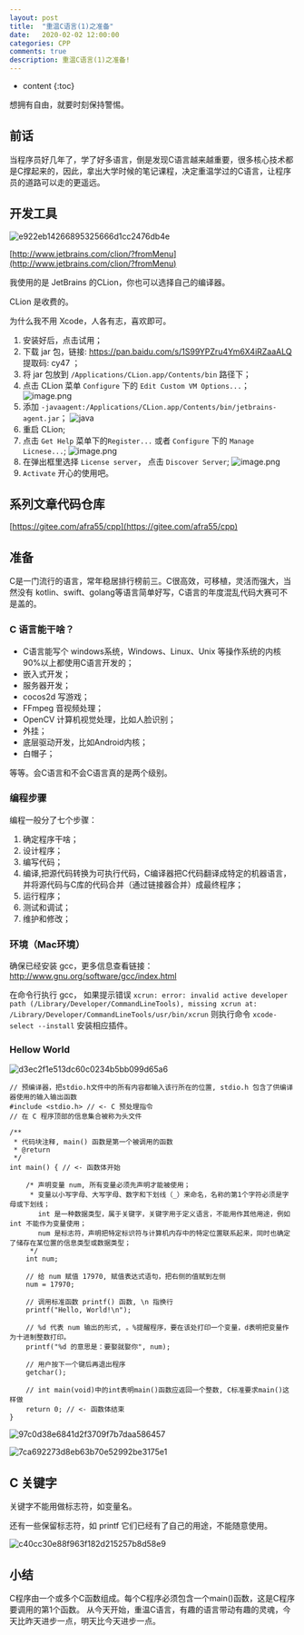 ```yaml
---
layout: post
title:  "重温C语言(1)之准备"
date:   2020-02-02 12:00:00
categories: CPP
comments: true
description: 重温C语言(1)之准备!
---
```



* content
{:toc}

想拥有自由，就要时刻保持警惕。

## 前话
当程序员好几年了，学了好多语言，倒是发现C语言越来越重要，很多核心技术都是C撑起来的，因此，拿出大学时候的笔记课程，决定重温学过的C语言，让程序员的道路可以走的更遥远。

## 开发工具
![e922eb14266895325666d1cc2476db4e](重温C语言(1)之准备.resources/0ED82ADB-09B9-4ACE-BC64-4F41925CB600.png)

[http://www.jetbrains.com/clion/?fromMenu](http://www.jetbrains.com/clion/?fromMenu)

我使用的是 JetBrains 的CLion，你也可以选择自己的编译器。

CLion 是收费的。

为什么我不用 Xcode，人各有志，喜欢即可。

1. 安装好后，点击试用；
2. 下载 jar 包，链接: https://pan.baidu.com/s/1S99YPZru4Ym6X4iRZaaALQ 提取码: cy47 ；
3. 将 jar 包放到 `/Applications/CLion.app/Contents/bin` 路径下；
4. 点击 CLion 菜单 `Configure` 下的 `Edit Custom VM Options...`；
![image.png](https://upload-images.jianshu.io/upload_images/10733883-69725b2bbf5a2604.png?imageMogr2/auto-orient/strip%7CimageView2/2/w/1240)
5. 添加 `-javaagent:/Applications/CLion.app/Contents/bin/jetbrains-agent.jar`；
![java](https://upload-images.jianshu.io/upload_images/10733883-a7cc05a385c76842.png?imageMogr2/auto-orient/strip%7CimageView2/2/w/1240)
6. 重启 CLion;
7. 点击 `Get Help` 菜单下的`Register...` 或者 `Configure` 下的 `Manage Licnese...`;
![image.png](https://upload-images.jianshu.io/upload_images/10733883-ef04a465cdc55fed.png?imageMogr2/auto-orient/strip%7CimageView2/2/w/1240)
8. 在弹出框里选择 `License server`， 点击 `Discover Server`;
![image.png](https://upload-images.jianshu.io/upload_images/10733883-2c33da21d6ef0d3d.png?imageMogr2/auto-orient/strip%7CimageView2/2/w/1240)
9. `Activate` 开心的使用吧。

## 系列文章代码仓库
[https://gitee.com/afra55/cpp](https://gitee.com/afra55/cpp)

## 准备
C是一门流行的语言，常年稳居排行榜前三。C很高效，可移植，灵活而强大，当然没有 kotlin、swift、golang等语言简单好写，C语言的年度混乱代码大赛可不是盖的。

### C 语言能干啥？

* C语言能写个 windows系统，Windows、Linux、Unix 等操作系统的内核90%以上都使用C语言开发的；
* 嵌入式开发；
* 服务器开发；
* cocos2d 写游戏；
* FFmpeg 音视频处理；
* OpenCV 计算机视觉处理，比如人脸识别；
* 外挂；
* 底层驱动开发，比如Android内核；
* 白帽子；

等等。会C语言和不会C语言真的是两个级别。

### 编程步骤
编程一般分了七个步骤：

1. 确定程序干啥；
2. 设计程序；
3. 编写代码；
4. 编译,把源代码转换为可执行代码，C编译器把C代码翻译成特定的机器语言，并将源代码与C库的代码合并（通过链接器合并）成最终程序；
5. 运行程序；
6. 测试和调试；
7. 维护和修改；

### 环境（Mac环境）

确保已经安装 gcc，更多信息查看链接： http://www.gnu.org/software/gcc/index.html

在命令行执行 gcc， 如果提示错误
`xcrun: error: invalid active developer path (/Library/Developer/CommandLineTools), missing xcrun at: /Library/Developer/CommandLineTools/usr/bin/xcrun`
则执行命令 `xcode-select --install` 安装相应插件。


### Hellow World

![d3ec2f1e513dc60c0234b5bb099d65a6](重温C语言(1)之准备.resources/F8CDC03C-2B83-4FCD-8DAA-86688183F3F1.png)

```
// 预编译器，把stdio.h文件中的所有内容都输入该行所在的位置, stdio.h 包含了供编译器使用的输入输出函数
#include <stdio.h> // <- C 预处理指令
// 在 C 程序顶部的信息集合被称为头文件

/**
 * 代码块注释, main() 函数是第一个被调用的函数
 * @return
 */
int main() { // <- 函数体开始

    /* 声明变量 num, 所有变量必须先声明才能被使用；
     * 变量以小写字母、大写字母、数字和下划线（_）来命名，名称的第1个字符必须是字母或下划线；
       int 是一种数据类型，属于关键字，关键字用于定义语言，不能用作其他用途，例如 int 不能作为变量使用；
       num 是标志符，声明把特定标识符与计算机内存中的特定位置联系起来，同时也确定了储存在某位置的信息类型或数据类型；
     */
    int num;

    // 给 num 赋值 17970, 赋值表达式语句，把右侧的值赋到左侧
    num = 17970;

    // 调用标准函数 printf() 函数, \n 指换行
    printf("Hello, World!\n");

    // %d 代表 num 输出的形式, 。%提醒程序，要在该处打印一个变量，d表明把变量作为十进制整数打印。
    printf("%d 的意思是：要娶就娶你", num);

    // 用户按下一个键后再退出程序
    getchar();

    // int main(void)中的int表明main()函数应返回一个整数, C标准要求main()这样做
    return 0; // <- 函数体结束
}
```

![97c0d38e6841d2f3709f7b7daa586457](重温C语言(1)之准备.resources/161E59FB-B621-4771-B8D3-4693F25AC05B.png)


![7ca692273d8eb63b70e52992be3175e1](重温C语言(1)之准备.resources/EC1AC43C-81EF-4323-A692-8B1F2E32B5C2.png)


## C 关键字

关键字不能用做标志符，如变量名。

还有一些保留标志符，如 printf 它们已经有了自己的用途，不能随意使用。

![c40cc30e88f963f182d215257b8d58e9](重温C语言(1)之准备.resources/BCE0601F-E1A5-413D-BAA3-295600A91450.png)

## 小结

C程序由一个或多个C函数组成。每个C程序必须包含一个main()函数，这是C程序要调用的第1个函数。
从今天开始，重温C语言，有趣的语言带动有趣的灵魂，今天比昨天进步一点，明天比今天进步一点。



















